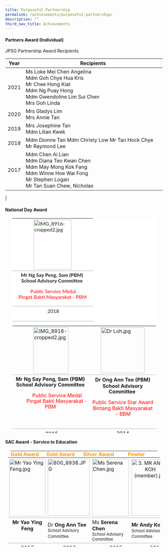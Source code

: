 ```yaml
---
title: Purposeful Partnership
permalink: /achievements/purposeful-partnership/
description: ""
third_nav_title: Achievements
---
```

#### **Partners Award (Individual)**

JPSG Partnership Award Recipients

| Year | Recipients |
|:---:|---|
| 2021 | Ms Loke Mei Chen Angelina<br>Mdm Goh Chye Hua Kris <br>Mr Chee Hong Kiat <br>Mdm Ng Puay Hong <br>Mdm Gwendoline Lim Sui Chen <br>Mrs Goh Linda |
| 2020 | Mrs Gladys Lim<br>Mrs Annie Tan<br> |
| 2019  | Mrs Josephine Tan<br>Mdm Lilian Kwek<br> |
| 2018 |  Mdm Dionne Tan Mdm Christy Low Mr Tan Hock Chye Mr Raymond Lee <br> |
| 2017  | Mdm Chen Ai Lian<br>Mdm Diana Teo Kwan Chen<br>Mdm May Mong Kok Fang<br>Mdm Winne Hoe Wai Fong<br>Mr Stephen Logan<br>Mr Tan Suan Chew, Nicholas |
|

#### **National Day Award**

<table style="margin: auto; outline: 0px; padding: 0px; border-collapse: collapse; clear: both; border: none; color: rgb(34, 34, 34); font-family: Lato, sans-serif; font-size: 16px; font-style: normal; font-variant-ligatures: normal; font-variant-caps: normal; font-weight: 400; letter-spacing: normal; orphans: 2; text-align: left; text-transform: none; white-space: normal; widows: 2; word-spacing: 0px; -webkit-text-stroke-width: 0px; background-color: rgb(255, 255, 255); text-decoration-thickness: initial; text-decoration-style: initial; text-decoration-color: initial; width: 459px; height: 343px;" class="iveo_table ives_tab_simple ive_eobj_center"><tbody style="margin: 0px; outline: 0px; padding: 0px;"><tr style="margin: 0px; outline: 0px; padding: 0px;"><td style="margin: 0px; outline: 0px; padding: 4px; text-align: left; background-color: transparent; border-bottom: 1px solid rgb(170, 170, 170); color: inherit; width: 250px;" valign="top"><img style="margin: auto; outline: none; padding: 0px; border: none; clear: both; display: block; width: 121px; height: 158px;" class="ive_eobj_center" alt="IMG_8916-cropped2.jpg" width="100%" src="https://juyingsec.moe.edu.sg/qql/slot/u180/People/School%20Advisory%20Committee/IMG_8916-cropped2.jpg"></td></tr><tr style="margin: 0px; outline: 0px; padding: 0px;"><td style="margin: 0px; outline: 0px; padding: 4px; text-align: left; background-color: transparent; border-bottom: 1px solid rgb(170, 170, 170); color: inherit;" valign="top"><p style="margin: 0px 0px 1em; outline: 0px; padding: 0px; line-height: 18.2px; text-align: center;"><strong style="margin: 0px; outline: 0px; padding: 0px;">Mr&nbsp;Ng Say Peng, Sam (PBM)&nbsp;<br style="margin: 0px; outline: 0px; padding: 0px;"></strong><strong style="margin: 0px; outline: 0px; padding: 0px; line-height: 18.2px;">School Advisory Committee&nbsp;</strong></p><p style="margin: 0px 0px 1em; outline: 0px; padding: 0px; line-height: 18.2px; text-align: center;"><span style="margin: 0px; outline: 0px; padding: 0px; color: rgb(255, 0, 0);">&nbsp; &nbsp; &nbsp; &nbsp; &nbsp; &nbsp; &nbsp;Public Service Medal &nbsp; &nbsp; &nbsp; &nbsp; &nbsp; &nbsp; &nbsp;</span><font style="margin: 0px; outline: 0px; padding: 0px;" color="#ff0000">Pingat Bakti Masyarakat - PBM&nbsp;</font></p></td></tr><tr style="margin: 0px; outline: 0px; padding: 0px;"><td style="margin: 0px; outline: 0px; padding: 4px; text-align: left; background-color: transparent; border-bottom: 1px solid rgb(170, 170, 170); color: inherit;" valign="top"><p style="margin: 0px 0px 1em; outline: 0px; padding: 0px; line-height: 22.4px; text-align: center;">&nbsp;2018</p></td></tr></tbody></table>

  

<table style="margin: auto; outline: 0px; padding: 0px; border-collapse: collapse; clear: both; border: none; width: 459px; height: 343px;" class="ive_eobj_center iveo_table ives_tab_simple"><tbody style="margin: 0px; outline: 0px; padding: 0px;"><tr style="margin: 0px; outline: 0px; padding: 0px;"><td style="margin: 0px; outline: 0px; padding: 4px; text-align: left; background-color: transparent; border-bottom: 1px solid rgb(170, 170, 170); color: inherit; width: 250px;" valign="top"><img style="margin: auto; outline: none; padding: 0px; border: none; clear: both; display: block; width: 112px; height: 147px;" class="ive_eobj_center" alt="IMG_8916-cropped2.jpg" width="100%" src="https://juyingsec.moe.edu.sg/qql/slot/u180/People/School%20Advisory%20Committee/IMG_8916-cropped2.jpg"></td><td style="margin: 0px; outline: 0px; padding: 4px; text-align: left; background-color: transparent; border-bottom: 1px solid rgb(170, 170, 170); color: inherit; width: 208px;" valign="top"><img style="margin: auto; outline: none; padding: 0px; border: none; clear: both; display: block; width: 140px; height: 146px;" width="100%" src="https://juyingsec.moe.edu.sg/qql/slot/u180/People/School%20Advisory%20Committee/Dr%20Loh.jpg" alt="Dr Loh.jpg" class="ive_eobj_center"></td></tr><tr style="margin: 0px; outline: 0px; padding: 0px;"><td style="margin: 0px; outline: 0px; padding: 4px; text-align: left; background-color: transparent; border-bottom: 1px solid rgb(170, 170, 170); color: inherit;" valign="top"><p style="margin: 0px 0px 1em; outline: 0px; padding: 0px; line-height: 18.2px; text-align: center;"><strong style="margin: 0px; outline: 0px; padding: 0px;">Mr Ng Say Peng, Sam (PBM)&nbsp;<br style="margin: 0px; outline: 0px; padding: 0px;"></strong><strong style="margin: 0px; outline: 0px; padding: 0px; line-height: 18.2px;">School Advisory Committee&nbsp;</strong></p><p style="margin: 0px 0px 1em; outline: 0px; padding: 0px; line-height: 18.2px; text-align: center;"><span style="margin: 0px; outline: 0px; padding: 0px; color: rgb(255, 0, 0);">&nbsp; &nbsp; &nbsp; &nbsp; &nbsp; &nbsp; &nbsp;Public Service Medal &nbsp; &nbsp; &nbsp; &nbsp; &nbsp; &nbsp; &nbsp;</span><font style="margin: 0px; outline: 0px; padding: 0px;" color="#ff0000">Pingat Bakti Masyarakat - PBM&nbsp;</font></p></td><td style="margin: 0px; outline: 0px; padding: 4px; text-align: left; background-color: transparent; border-bottom: 1px solid rgb(170, 170, 170); color: inherit;" valign="top"><p style="margin: 0px 0px 1em; outline: 0px; padding: 0px; line-height: 22.4px; text-align: center;"><strong style="margin: 0px; outline: 0px; padding: 0px;">Dr Ong Ann Tee (PBM)<br style="margin: 0px; outline: 0px; padding: 0px;"></strong><strong style="margin: 0px; outline: 0px; padding: 0px; line-height: 18.2px;">School Advisory Committee&nbsp;</strong></p><p style="margin: 0px 0px 1em; outline: 0px; padding: 0px; line-height: 22.4px; text-align: center;"><span style="margin: 0px; outline: 0px; padding: 0px; line-height: 18.2px;"><font style="margin: 0px; outline: 0px; padding: 0px;" color="#ff0000">Public Service Star Award<br style="margin: 0px; outline: 0px; padding: 0px;">Bintang Bakti Masyarakat - BBM<br style="margin: 0px; outline: 0px; padding: 0px;"><br style="margin: 0px; outline: 0px; padding: 0px;"></font></span></p></td></tr><tr style="margin: 0px; outline: 0px; padding: 0px;"><td style="margin: 0px; outline: 0px; padding: 4px; text-align: left; background-color: transparent; border-bottom: 1px solid rgb(170, 170, 170); color: inherit;" valign="top"><p style="margin: 0px 0px 1em; outline: 0px; padding: 0px; line-height: 22.4px; text-align: center;">&nbsp;2015</p></td><td style="margin: 0px; outline: 0px; padding: 4px; text-align: center; background-color: transparent; border-bottom: 1px solid rgb(170, 170, 170); color: inherit; width: 60px;" valign="top">2014</td></tr></tbody></table>
	
#### **SAC Award - Service to Education**	
	
<table style="margin: auto; outline: 0px; padding: 0px; border-collapse: collapse; clear: both; border: 1px solid transparent; table-layout: fixed; text-align: center; width: 471.872px; height: 22px;" class="ive_eobj_center ives_tab_kosong"><tbody style="margin: 0px; outline: 0px; padding: 0px;"><tr style="margin: 0px; outline: 0px; padding: 0px;"><th style="margin: 0px; outline: 0px; padding: 0px 15px 15px 0px; vertical-align: top; width: 103px;"><font style="margin: 0px; outline: 0px; padding: 0px;" color="#ff9900">Gold Award</font></th><td style="margin: 0px; outline: 0px; padding: 0px 15px 15px 0px; vertical-align: top; width: 125px;"><span style="margin: 0px; outline: 0px; padding: 0px; color: rgb(255, 153, 0); font-weight: bold;">Gold Award</span></td><th style="margin: 0px; outline: 0px; padding: 0px 15px 15px 0px; vertical-align: top; width: 123px;"><font style="margin: 0px; outline: 0px; padding: 0px;" color="#ff9900">Silver Award</font></th><th style="margin: 0px; outline: 0px; padding: 0px 15px 15px 0px; vertical-align: top; width: 120px;"><font style="margin: 0px; outline: 0px; padding: 0px;" color="#ff9900">Pewter Award</font></th></tr></tbody></table>

  

<table style="margin: auto; outline: 0px; padding: 0px; border-collapse: collapse; clear: both; border: none; text-align: center; width: 486px; height: 285px;" class="ive_eobj_center iveo_table ives_tab_simple"><tbody style="margin: 0px; outline: 0px; padding: 0px;"><tr style="margin: 0px; outline: 0px; padding: 0px;"><td style="margin: 0px; outline: 0px; padding: 4px; text-align: left; background-color: transparent; border-bottom: 1px solid rgb(170, 170, 170); color: inherit; width: 186px;" valign="top"><img style="margin: auto; outline: none; padding: 0px; border: none; clear: both; display: block; width: 115px; height: 183px;" class="ive_eobj_center" alt="Mr Yao Ying Feng.jpg" src="https://juyingsec.moe.edu.sg/qql/slot/u180/People/School%20Advisory%20Committee/Mr%20Yao%20Ying%20Feng.jpg"></td><td style="margin: 0px; outline: 0px; padding: 4px; text-align: left; background-color: transparent; border-bottom: 1px solid rgb(170, 170, 170); color: inherit; width: 186px;"><img style="margin: auto; outline: none; padding: 0px; border: none; clear: both; display: block; width: 134px; height: 182px;" class="ive_eobj_center" alt="800_8938.JPG" width="100%" src="https://juyingsec.moe.edu.sg/qql/slot/u180/People/School%20Advisory%20Committee/800_8938.JPG"></td><td style="margin: 0px; outline: 0px; padding: 4px; text-align: left; background-color: transparent; border-bottom: 1px solid rgb(170, 170, 170); color: inherit; width: 133px;"><img style="margin: auto; outline: none; padding: 0px; border: none; clear: both; display: block; width: 118px; height: 183px;" class="ive_eobj_center" alt="Ms Serena Chen.jpg" src="https://juyingsec.moe.edu.sg/qql/slot/u180/People/School%20Advisory%20Committee/Ms%20Serena%20Chen.jpg"></td><td style="margin: 0px; outline: 0px; padding: 4px; text-align: left; background-color: transparent; border-bottom: 1px solid rgb(170, 170, 170); color: inherit; width: 157px;"><img style="margin: auto; outline: none; padding: 0px; border: none; clear: both; display: block; text-align: center; width: 120px; height: 180px;" class="ive_eobj_center" alt="3. MR ANDY KOH (member).jpg" src="https://juyingsec.moe.edu.sg/qql/slot/u180/People/School%20Advisory%20Committee/3.%20MR%20ANDY%20KOH%20(member).jpg"></td></tr><tr style="margin: 0px; outline: 0px; padding: 0px;"><td style="margin: 0px; outline: 0px; padding: 4px; text-align: center; background-color: transparent; border-bottom: 1px solid rgb(170, 170, 170); color: inherit;" valign="top"><b style="margin: 0px; outline: 0px; padding: 0px;">Mr Yao Ying Feng</b><p style="margin: 0px 0px 1em; outline: 0px; padding: 0px; line-height: 22.4px; text-align: center;"></p></td><td style="margin: 0px; outline: 0px; padding: 4px; text-align: left; background-color: transparent; border-bottom: 1px solid rgb(170, 170, 170); color: inherit; width: 60px;"><span style="margin: 0px; outline: 0px; padding: 0px; text-align: center;">Dr<b style="margin: 0px; outline: 0px; padding: 0px;">&nbsp;Ong Ann Tee</b><br style="margin: 0px; outline: 0px; padding: 0px;"><font style="margin: 0px; outline: 0px; padding: 0px;" size="2">School Advisory Committee</font></span>&nbsp;</td><td style="margin: 0px; outline: 0px; padding: 4px; text-align: left; background-color: transparent; border-bottom: 1px solid rgb(170, 170, 170); color: inherit; width: 60px;"><span style="margin: 0px; outline: 0px; padding: 0px; text-align: center;">Ms<b style="margin: 0px; outline: 0px; padding: 0px;"><span>&nbsp;</span>Serena Chen&nbsp;&nbsp;</b><br style="margin: 0px; outline: 0px; padding: 0px;"><font style="margin: 0px; outline: 0px; padding: 0px;" size="2">School Advisory Committee</font></span></td><td style="margin: 0px; outline: 0px; padding: 4px; text-align: left; background-color: transparent; border-bottom: 1px solid rgb(170, 170, 170); color: inherit; width: 60px;"><strong style="margin: 0px; outline: 0px; padding: 0px; text-align: center;">Mr Andy Koh&nbsp;&nbsp;<br style="margin: 0px; outline: 0px; padding: 0px;"></strong><font style="margin: 0px; outline: 0px; padding: 0px;" size="2"><span style="margin: 0px; outline: 0px; padding: 0px; text-align: center; line-height: 18.2px;">School Advisory Committee</span>&nbsp;</font></td></tr><tr style="margin: 0px; outline: 0px; padding: 0px;"><td style="margin: 0px; outline: 0px; padding: 4px; text-align: center; background-color: transparent; border-bottom: 1px solid rgb(170, 170, 170); color: inherit; width: 60px;" valign="top">2017</td><td style="margin: 0px; outline: 0px; padding: 4px; text-align: center; background-color: transparent; border-bottom: 1px solid rgb(170, 170, 170); color: inherit; width: 60px;">&nbsp;2016</td><td style="margin: 0px; outline: 0px; padding: 4px; text-align: center; background-color: transparent; border-bottom: 1px solid rgb(170, 170, 170); color: inherit; width: 60px;">&nbsp;<span style="margin: 0px; outline: 0px; padding: 0px;">&nbsp; &nbsp; &nbsp; &nbsp;</span>2015</td><td style="margin: 0px; outline: 0px; padding: 4px; text-align: center; background-color: transparent; border-bottom: 1px solid rgb(170, 170, 170); color: inherit; width: 60px;"><span style="margin: 0px; outline: 0px; padding: 0px;">&nbsp;&nbsp; &nbsp;<span style="margin: 0px; outline: 0px; padding: 0px;">&nbsp;&nbsp; &nbsp;</span></span>&nbsp;2013</td></tr></tbody></table>